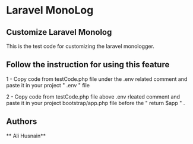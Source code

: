 # Laravel MonoLog

## Customize Laravel Monolog

This is the test code for customizing the laravel monologger. 

## Follow the instruction for using this feature

1 - Copy code from testCode.php file under the .env related comment and paste it in your project " .env " file

2 - Copy code from testCode.php file above .env rleated comment and paste it in your project bootstrap/app.php file before the " return $app " .



## Authors

 ** Ali Husnain** 
